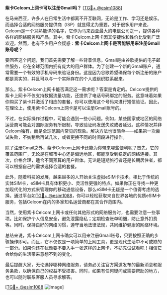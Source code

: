 **紫卡Celcom上网卡可以注册Gmail吗？** [[TG💪+ @esim1088](https://t.me/s/esim1088)]

在马来西亚，许多人在日常生活中都离不开互联网，无论是工作、学习还是娱乐。而选择合适的网络服务提供商（ISP）就显得尤为重要。对于很多用户来说，Celcom是一个耳熟能详的名字，它作为马来西亚最大的电信公司之一，提供各种各样的网络服务和产品。其中，紫卡Celcom上网卡因其便捷性和性价比受到广泛欢迎。然而，也有不少用户会疑惑：**紫卡Celcom上网卡是否能够用来注册Gmail账号呢？**

要回答这个问题，我们首先需要了解一些背景信息。Gmail是由谷歌提供的电子邮件服务，它在全球范围内拥有庞大的用户群体。为了创建一个新的Gmail账户，通常需要一个有效的手机号码来验证身份。这是因为谷歌希望确保每个新注册的账户都是真实的，并且可以与一个实际存在的个人或组织联系起来。

那么，紫卡Celcom上网卡能否满足这一需求呢？答案是肯定的。Celcom提供的紫卡上网卡不仅支持数据流量功能，还提供了电话号码绑定的服务。这意味着如果你购买了紫卡并激活了相应的套餐，你可以使用这个号码来进行短信验证。因此，在理论上，使用紫卡Celcom上网卡是可以注册Gmail账号的。

不过，在实际操作过程中，可能会遇到一些小问题。例如，某些国家或地区的网络运营商可能会对国际服务有所限制，导致验证码发送失败或者延迟。这种情况并非Celcom独有，而是全球范围内常见的现象。解决方法也很简单——如果第一次尝试失败，不妨稍后再试几次，或者更换不同的时间段进行操作。

除了注册Gmail之外，紫卡Celcom上网卡还能为你带来哪些便利呢？首先，它的覆盖范围广，无论是在城市中心还是偏远地区，都能享受到稳定的网络连接。其次，价格合理，适合不同预算的用户群体。无论是短期旅行者还是长期居住者，都可以根据自己的需求选择合适的套餐。

此外，随着科技的发展，越来越多的人开始关注虚拟eSIM卡技术。相比于传统的实体SIM卡，eSIM卡具有体积更小、灵活性更强的特点。如果你正在寻找一种更加现代化的方式来管理你的移动通信设备，那么eSIM卡无疑是一个值得考虑的选择。通过平台如[TG💪+ @esim1088](https://t.me/s/esim1088)，你可以轻松获取来自世界各地的优质eSIM卡服务，包括Celcom在内的多家知名运营商都在其合作范围内。

当然，使用紫卡Celcom上网卡或任何其他形式的网络服务时，也需要注意一些事项。比如保护个人信息安全，避免泄露隐私；定期检查账单明细，防止意外扣费等。同时，保持良好的网络习惯，遵守当地法律法规，共同维护健康的网络环境。

总结来说，紫卡Celcom上网卡确实可以用来注册Gmail账号，只要按照正确的步骤操作即可。而且，它不仅仅是一项简单的上网工具，更是现代生活中不可或缺的一部分。如果你还在犹豫要不要入手一张这样的上网卡，不妨先试试看吧！相信它会给你的生活带来意想不到的变化。

最后提醒大家，无论选择哪种网络服务，请务必关注官方渠道发布的最新消息和服务条款，以确保自己的权益不受损害。同时，如果有任何疑问或需要帮助的地方，也可以随时联系客服人员寻求解答。

[[TG💪+ @esim1088](https://t.me/s/esim1088) ![Image](https://i.postimg.cc/4NQfJmqS/Snipaste-2025-05-13-00-14-12.png)]